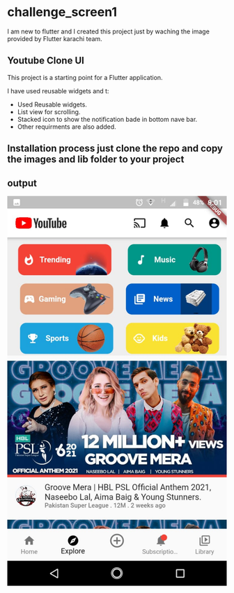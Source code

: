 # challenge_screen1

I am new to flutter and I created this project just by waching the image provided by Flutter karachi team.
## Youtube Clone UI

This project is a starting point for a Flutter application.

I have used reusable widgets and t:

- Used Reusable widgets.
- List view for scrolling.
- Stacked icon to show the notification bade in bottom nave bar.
- Other requirments are also added.

## Installation process just clone the repo and copy the images and lib folder to your project


## output

![](images/challenge_one.jpeg)

